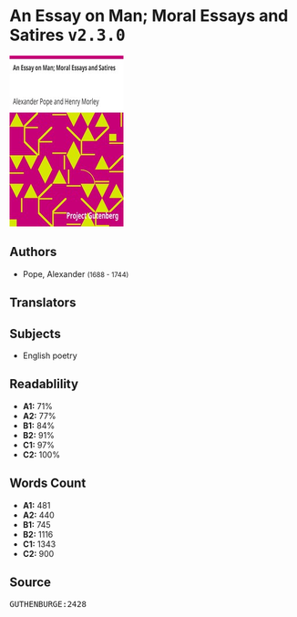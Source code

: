 # An Essay on Man; Moral Essays and Satires <kbd>v2.3.0</kbd>

![](./cover.medium.jpg "")

## Authors


 - Pope, Alexander <small>(1688 - 1744)</small>

## Translators



## Subjects


 - English poetry

## Readablility


 - **A1:** 71%
 - **A2:** 77%
 - **B1:** 84%
 - **B2:** 91%
 - **C1:** 97%
 - **C2:** 100%

## Words Count


 - **A1:** 481
 - **A2:** 440
 - **B1:** 745
 - **B2:** 1116
 - **C1:** 1343
 - **C2:** 900

## Source


<kbd>GUTHENBURGE:2428</kbd>
